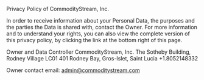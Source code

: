 Privacy Policy of CommodityStream, Inc.

In order to receive information about your Personal Data, the purposes and the parties the Data is shared with, contact the Owner.
For more information and to understand your rights, you can also view the complete version of this privacy policy, by clicking the link at the bottom right of this page.

> 

Owner and Data Controller
CommodityStream, Inc.
The Sotheby Building, Rodney Village
LC01 401 Rodney Bay, Gros-Islet,
Saint Lucia
+1.8052148332

Owner contact email: admin@commoditystream.com

